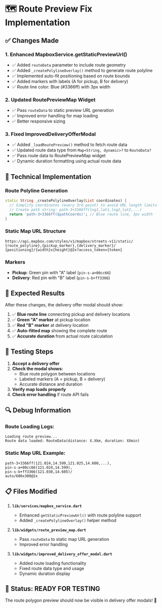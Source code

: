 # 🗺️ Route Preview Fix Implementation

## ✅ **Changes Made**

### 1. **Enhanced MapboxService.getStaticPreviewUrl()**
- ✅ Added `routeData` parameter to include route geometry
- ✅ Added `_createPolylineOverlay()` method to generate route polyline
- ✅ Implemented auto-fit positioning based on route bounds
- ✅ Added markers with labels (A for pickup, B for delivery)
- ✅ Route line color: Blue (#3366ff) with 3px width

### 2. **Updated RoutePreviewMap Widget**
- ✅ Pass `routeData` to static preview URL generation
- ✅ Improved error handling for map loading
- ✅ Better responsive sizing

### 3. **Fixed ImprovedDeliveryOfferModal**
- ✅ Added `_loadRoutePreview()` method to fetch route data
- ✅ Updated route data type from `Map<String, dynamic>?` to `RouteData?`
- ✅ Pass route data to RoutePreviewMap widget
- ✅ Dynamic duration formatting using actual route data

## 🔧 **Technical Implementation**

### **Route Polyline Generation**
```dart
static String _createPolylineOverlay(List coordinates) {
  // Simplify coordinates (every 3rd point) to avoid URL length limits
  // Create path string: path-3+3366ff(lng1,lat1,lng2,lat2,...)
  return 'path-3+3366ff($pathCoords)'; // Blue route line, 3px width
}
```

### **Static Map URL Structure**
```
https://api.mapbox.com/styles/v1/mapbox/streets-v11/static/
{route_polyline},{pickup_marker},{delivery_marker}/
{positioning}/{width}x{height}@2x?access_token={token}
```

### **Markers**
- **Pickup**: Green pin with "A" label (`pin-s-a+00cc66`)
- **Delivery**: Red pin with "B" label (`pin-s-b+ff3366`)

## 🎯 **Expected Results**

After these changes, the delivery offer modal should show:

1. ✅ **Blue route line** connecting pickup and delivery locations
2. ✅ **Green "A" marker** at pickup location  
3. ✅ **Red "B" marker** at delivery location
4. ✅ **Auto-fitted map** showing the complete route
5. ✅ **Accurate duration** from actual route calculation

## 🧪 **Testing Steps**

1. **Accept a delivery offer**
2. **Check the modal shows:**
   - Blue route polygon between locations
   - Labeled markers (A = pickup, B = delivery)
   - Accurate distance and duration
3. **Verify map loads properly**
4. **Check error handling** if route API fails

## 🔍 **Debug Information**

### **Route Loading Logs:**
```
Loading route preview...
Route data loaded: RouteData(distance: X.Xkm, duration: XXmin)
```

### **Static Map URL Example:**
```
path-3+3366ff(121.024,14.599,121.025,14.600,...),
pin-s-a+00cc66(121.024,14.599),
pin-s-b+ff3366(121.030,14.605)/
auto/600x300@2x
```

## 📋 **Files Modified**

1. **`lib/services/mapbox_service.dart`**
   - Enhanced `getStaticPreviewUrl()` with route polyline support
   - Added `_createPolylineOverlay()` helper method

2. **`lib/widgets/route_preview_map.dart`**
   - Pass `routeData` to static map URL generation
   - Improved error handling

3. **`lib/widgets/improved_delivery_offer_modal.dart`**
   - Added route loading functionality
   - Fixed route data type and usage
   - Dynamic duration display

## 🎉 **Status: READY FOR TESTING**

The route polygon preview should now be visible in delivery offer modals! 🚀